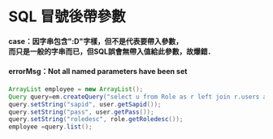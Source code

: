# SQL 冒號後帶參數
#### case：因字串包含":D"字樣，但不是代表要帶入參數，<br/>而只是一般的字串而已，但SQL誤會無帶入值給此參數，故爆錯．
#### errorMsg：Not all named parameters have been set
``` java
ArrayList employee = new ArrayList();
Query query=em.createQuery("select u from Role as r left join r.users as u where u.sapid=:sapid and u.pass=:pass and r.roledesc=:roledesc")
query.setString("sapid", user.getSapid());
query.setString("pass", user.getPass());
query.setString("roledesc", role.getRoledesc());            
employee =query.list();
```
